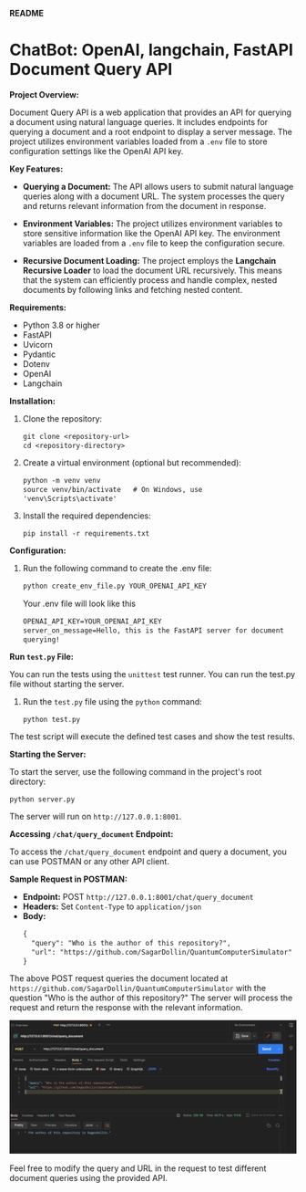 **README**

# ChatBot: OpenAI, langchain, FastAPI Document Query API

**Project Overview:**

Document Query API is a web application that provides an API for querying a document using natural language queries. It includes endpoints for querying a document and a root endpoint to display a server message. The project utilizes environment variables loaded from a `.env` file to store configuration settings like the OpenAI API key.

**Key Features:**

- **Querying a Document:** The API allows users to submit natural language queries along with a document URL. The system processes the query and returns relevant information from the document in response.

- **Environment Variables:** The project utilizes environment variables to store sensitive information like the OpenAI API key. The environment variables are loaded from a `.env` file to keep the configuration secure.

- **Recursive Document Loading:** The project employs the **Langchain Recursive Loader** to load the document URL recursively. This means that the system can efficiently process and handle complex, nested documents by following links and fetching nested content.

**Requirements:**

- Python 3.8 or higher
- FastAPI
- Uvicorn
- Pydantic
- Dotenv
- OpenAI
- Langchain

**Installation:**

1. Clone the repository:
   ```
   git clone <repository-url>
   cd <repository-directory>
   ```

2. Create a virtual environment (optional but recommended):
   ```
   python -m venv venv
   source venv/bin/activate   # On Windows, use 'venv\Scripts\activate'
   ```

3. Install the required dependencies:
   ```
   pip install -r requirements.txt
   ```

**Configuration:**

1. Run the following command to create the .env file:

   ```bash
   python create_env_file.py YOUR_OPENAI_API_KEY
   ```
   Your .env file will look like this
   ```
   OPENAI_API_KEY=YOUR_OPENAI_API_KEY
   server_on_message=Hello, this is the FastAPI server for document querying!
   ```

**Run `test.py` File:**

You can run the tests using the `unittest` test runner. You can run the test.py file without starting the server.
1. Run the `test.py` file using the `python` command:
   ```
   python test.py
   ```

The test script will execute the defined test cases and show the test results.

**Starting the Server:**

To start the server, use the following command in the project's root directory:
```
python server.py
```

The server will run on `http://127.0.0.1:8001`.

**Accessing `/chat/query_document` Endpoint:**

To access the `/chat/query_document` endpoint and query a document, you can use POSTMAN or any other API client.

**Sample Request in POSTMAN:**

- **Endpoint:** POST `http://127.0.0.1:8001/chat/query_document`
- **Headers:** Set `Content-Type` to `application/json`
- **Body:**
  ```
  {
    "query": "Who is the author of this repository?",
    "url": "https://github.com/SagarDollin/QuantumComputerSimulator"
  }
  ```

The above POST request queries the document located at `https://github.com/SagarDollin/QuantumComputerSimulator` with the question "Who is the author of this repository?" The server will process the request and return the response with the relevant information.

![This is a snip of reference output](image.png)

Feel free to modify the query and URL in the request to test different document queries using the provided API.


